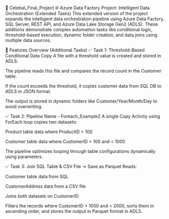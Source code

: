 🎯 Celebal_Final_Project
🌐 Azure Data Factory Project: Intelligent Data Orchestration (Extended Tasks)
This extended version of the project expands the intelligent data orchestration pipeline using Azure Data Factory, SQL Server, REST API, and Azure Data Lake Storage Gen2 (ADLS). These additions demonstrate complex automation tasks like conditional logic, threshold-based execution, dynamic folder creation, and data joins using multiple data sources.

🚀 Features Overview (Additional Tasks)
✅ Task 1: Threshold-Based Conditional Data Copy
A file with a threshold value is created and stored in ADLS.

The pipeline reads this file and compares the record count in the Customer table.

If the count exceeds the threshold, it copies customer data from SQL DB to ADLS in JSON format.

The output is stored in dynamic folders like Customer/Year/Month/Day to avoid overwriting.

✅ Task 2: Pipeline Name - Foreach_Example2
A single Copy Activity using ForEach loop copies two datasets:

Product table data where ProductID > 100

Customer table data where CustomerID > 100 and < 1000

The pipeline optimizes looping through table configurations dynamically using parameters.

✅ Task 3: Join SQL Table & CSV File → Save as Parquet
Reads:

Customer table data from SQL

CustomerAddress data from a CSV file

Joins both datasets on CustomerID

Filters the records where CustomerID > 1000 and < 2000, sorts them in ascending order, and stores the output in Parquet format in ADLS.
